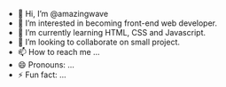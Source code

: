 - 👋 Hi, I’m @amazingwave
- 👀 I’m interested in becoming front-end web developer.
- 🌱 I’m currently learning HTML, CSS and Javascript.
- 💞️ I’m looking to collaborate on small project.
- 📫 How to reach me ...
- 😄 Pronouns: ...
- ⚡ Fun fact: ...

<!---
amazingwave/amazingwave is a ✨ special ✨ repository because its `README.md` (this file) appears on your GitHub profile.
You can click the Preview link to take a look at your changes.
--->

